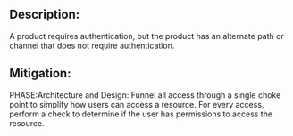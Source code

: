 ## Description:

A product requires authentication, but the product has an alternate path or channel that does not require authentication.



## Mitigation:


PHASE:Architecture and Design:
Funnel all access through a single choke point to simplify how users can access a resource. For every access, perform a check to determine if the user has permissions to access the resource.

